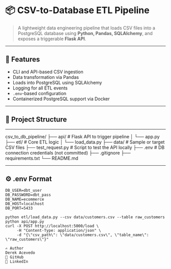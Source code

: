 # 📦 CSV-to-Database ETL Pipeline

> A lightweight data engineering pipeline that loads CSV files into a PostgreSQL database using **Python, Pandas, SQLAlchemy**, and exposes a triggerable **Flask API**.

---

## 🚀 Features

- CLI and API-based CSV ingestion
- Data transformation via Pandas
- Loads into PostgreSQL using SQLAlchemy
- Logging for all ETL events
- `.env`-based configuration
- Containerized PostgreSQL support via Docker

---

## 🧱 Project Structure

---

csv_to_db_pipeline/
├── api/ # Flask API to trigger pipeline
│ └── app.py
├── etl/ # Core ETL logic
│ └── load_data.py
├── data/ # Sample or target CSV files
├── test_request.py # Script to test the API locally
├── .env # DB connection credentials (not committed)
├── .gitignore
├── requirements.txt
└── README.md

---

## ⚙️ .env Format

```env
DB_USER=dbt_user
DB_PASSWORD=dbt_pass
DB_NAME=ecommerce
DB_HOST=localhost
DB_PORT=5433

python etl/load_data.py --csv data/customers.csv --table raw_customers
python api/app.py
curl -X POST http://localhost:5000/load \
     -H "Content-Type: application/json" \
     -d "{\"csv_path\": \"data/customers.csv\", \"table_name\": \"raw_customers\"}"

✍️ Author
Derek Acevedo
📍 GitHub
📄 LinkedIn

